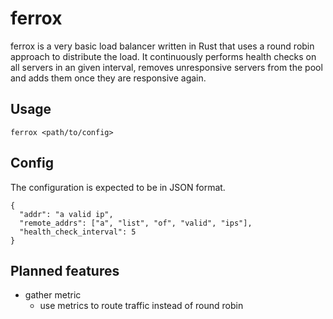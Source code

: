 # ferrox

ferrox is a very basic load balancer written in Rust that uses a round robin approach to distribute the load.
It continuously performs health checks on all servers in an given interval, removes unresponsive servers from
the pool and adds them once they are responsive again.

## Usage

```
ferrox <path/to/config>
```

## Config

The configuration is expected to be in JSON format.

```
{
  "addr": "a valid ip",
  "remote_addrs": ["a", "list", "of", "valid", "ips"],
  "health_check_interval": 5
}
```

## Planned features

- gather metric
  - use metrics to route traffic instead of round robin